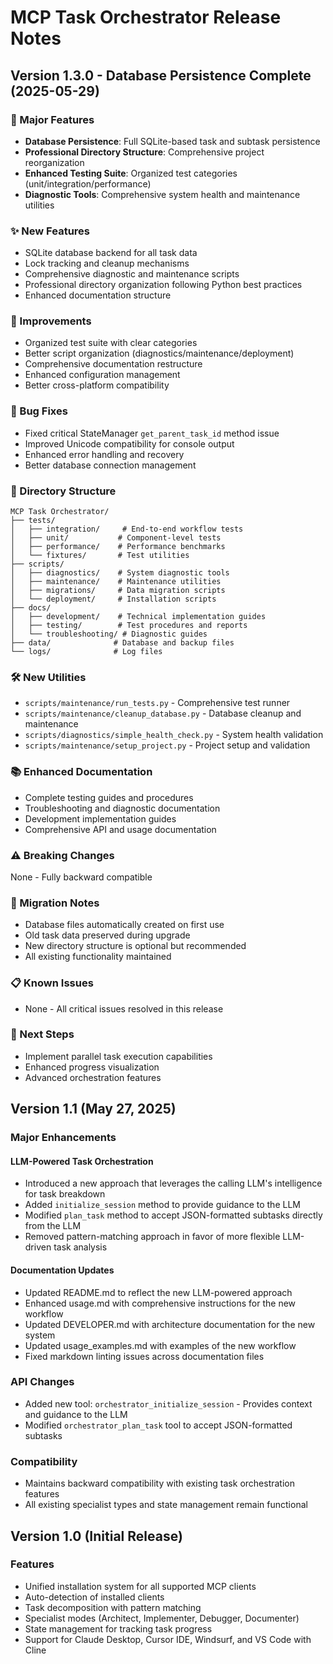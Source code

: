 # MCP Task Orchestrator Release Notes

## Version 1.3.0 - Database Persistence Complete (2025-05-29)

### 🎯 Major Features
- **Database Persistence**: Full SQLite-based task and subtask persistence
- **Professional Directory Structure**: Comprehensive project reorganization
- **Enhanced Testing Suite**: Organized test categories (unit/integration/performance)
- **Diagnostic Tools**: Comprehensive system health and maintenance utilities

### ✨ New Features
- SQLite database backend for all task data
- Lock tracking and cleanup mechanisms
- Comprehensive diagnostic and maintenance scripts
- Professional directory organization following Python best practices
- Enhanced documentation structure

### 🔧 Improvements  
- Organized test suite with clear categories
- Better script organization (diagnostics/maintenance/deployment)
- Comprehensive documentation restructure
- Enhanced configuration management
- Better cross-platform compatibility

### 🐛 Bug Fixes
- Fixed critical StateManager `get_parent_task_id` method issue
- Improved Unicode compatibility for console output
- Enhanced error handling and recovery
- Better database connection management

### 📁 Directory Structure
```
MCP Task Orchestrator/
├── tests/
│   ├── integration/     # End-to-end workflow tests
│   ├── unit/           # Component-level tests  
│   ├── performance/    # Performance benchmarks
│   └── fixtures/       # Test utilities
├── scripts/
│   ├── diagnostics/    # System diagnostic tools
│   ├── maintenance/    # Maintenance utilities
│   ├── migrations/     # Data migration scripts
│   └── deployment/     # Installation scripts
├── docs/
│   ├── development/    # Technical implementation guides
│   ├── testing/        # Test procedures and reports
│   └── troubleshooting/ # Diagnostic guides
├── data/              # Database and backup files
└── logs/              # Log files
```

### 🛠️ New Utilities
- `scripts/maintenance/run_tests.py` - Comprehensive test runner
- `scripts/maintenance/cleanup_database.py` - Database cleanup and maintenance
- `scripts/diagnostics/simple_health_check.py` - System health validation
- `scripts/maintenance/setup_project.py` - Project setup and validation

### 📚 Enhanced Documentation
- Complete testing guides and procedures
- Troubleshooting and diagnostic documentation  
- Development implementation guides
- Comprehensive API and usage documentation

### ⚠️ Breaking Changes
None - Fully backward compatible

### 🔄 Migration Notes
- Database files automatically created on first use
- Old task data preserved during upgrade
- New directory structure is optional but recommended
- All existing functionality maintained

### 📋 Known Issues
- None - All critical issues resolved in this release

### 🚀 Next Steps
- Implement parallel task execution capabilities
- Enhanced progress visualization
- Advanced orchestration features

## Version 1.1 (May 27, 2025)

### Major Enhancements

#### LLM-Powered Task Orchestration

- Introduced a new approach that leverages the calling LLM's intelligence for task breakdown
- Added `initialize_session` method to provide guidance to the LLM
- Modified `plan_task` method to accept JSON-formatted subtasks directly from the LLM
- Removed pattern-matching approach in favor of more flexible LLM-driven task analysis

#### Documentation Updates

- Updated README.md to reflect the new LLM-powered approach
- Enhanced usage.md with comprehensive instructions for the new workflow
- Updated DEVELOPER.md with architecture documentation for the new system
- Updated usage_examples.md with examples of the new workflow
- Fixed markdown linting issues across documentation files

### API Changes

- Added new tool: `orchestrator_initialize_session` - Provides context and guidance to the LLM
- Modified `orchestrator_plan_task` tool to accept JSON-formatted subtasks

### Compatibility

- Maintains backward compatibility with existing task orchestration features
- All existing specialist types and state management remain functional

## Version 1.0 (Initial Release)

### Features

- Unified installation system for all supported MCP clients
- Auto-detection of installed clients
- Task decomposition with pattern matching
- Specialist modes (Architect, Implementer, Debugger, Documenter)
- State management for tracking task progress
- Support for Claude Desktop, Cursor IDE, Windsurf, and VS Code with Cline
